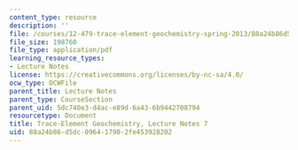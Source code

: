 ```yaml
---
content_type: resource
description: ''
file: /courses/12-479-trace-element-geochemistry-spring-2013/88a24b86d5dc096417902fe453928202_MIT12_479S13_lec7.pdf
file_size: 198760
file_type: application/pdf
learning_resource_types:
- Lecture Notes
license: https://creativecommons.org/licenses/by-nc-sa/4.0/
ocw_type: OCWFile
parent_title: Lecture Notes
parent_type: CourseSection
parent_uid: 5dc740e3-d4ac-e89d-6a43-6b9442708794
resourcetype: Document
title: Trace-Element Geochemistry, Lecture Notes 7
uid: 88a24b86-d5dc-0964-1790-2fe453928202
---
```

